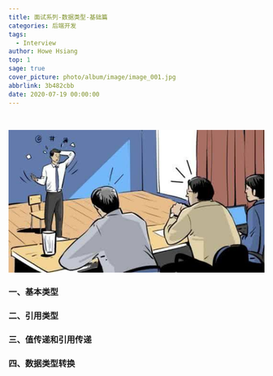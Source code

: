 ```yaml
---
title: 面试系列-数据类型-基础篇
categories: 后端开发
tags:
  - Interview
author: Howe Hsiang
top: 1
sage: true
cover_picture: photo/album/image/image_001.jpg
abbrlink: 3b482cbb
date: 2020-07-19 00:00:00
---
```


&emsp;&emsp;

<!-- more -->

![Interview](/photo/album/image/image_122.jpg "面试系列-数据类型-基础篇")

### 一、基本类型
### 二、引用类型
### 三、值传递和引用传递
### 四、数据类型转换



